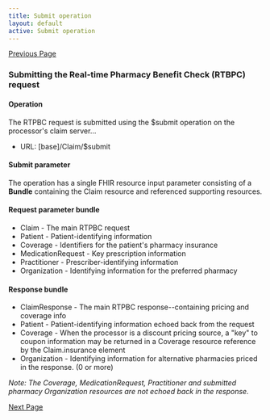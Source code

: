 ```yaml
---
title: Submit operation
layout: default
active: Submit operation
---
```


[Previous Page](Information_content_and_FHIR_resources.html)

### Submitting the Real-time Pharmacy Benefit Check (RTBPC) request
#### Operation
The RTPBC request is submitted using the $submit operation on the processor's claim server...
* URL: [base]/Claim/$submit

#### Submit parameter
The operation has a single FHIR resource input parameter consisting of a **Bundle** containing the Claim resource and referenced supporting resources.

#### Request parameter bundle
* Claim - The main RTPBC request
* Patient - Patient-identifying information
* Coverage - Identifiers for the patient's pharmacy insurance
* MedicationRequest - Key prescription information
* Practitioner - Prescriber-identifying information
* Organization - Identifying information for the preferred pharmacy


#### Response bundle
* ClaimResponse - The main RTPBC response--containing pricing and coverage info
* Patient - Patient-identifying information echoed back from the request
* Coverage - When the processor is a discount pricing source, a "key" to coupon information may be returned in a Coverage resource reference by the Claim.insurance element
* Organization - Identifying information for alternative pharmacies priced in the response. (0 or more)

*Note: The Coverage, MedicationRequest, Practitioner and submitted pharmacy Organization resources are not echoed back in the response.*


[Next Page](Consumer_vs_provider_RTPBC.html)